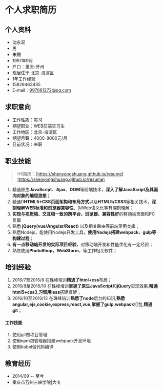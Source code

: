 #                            个人求职简历

## 个人资料
 - 沈永双
 - 男
 - 未婚
 - 1997年9月
 - 户口：重庆-开州
 - 现居住于:北京-海淀区
 - 1年工作经验
 - 15826463435
 - E-mail：997061272@qq.com

## 求职意向

- 工作性质：实习
- 期望职业：WEB前端实习生
- 工作地区：北京-海淀区
- 期望月薪：4000-8000元/月
- 目前状况：未职

## 职业技能

> H5简历：[https://shenyongshuang.github.io/resume](https://shenyongshuang.github.io/resume)

1. 精通原生**JavaScript**、**Ajax**、**DOM**等前端技术，**深入了解JavaScript及其面向对象的编程思想**；
1. 精通D**HTML5+CSS页面架构和布局方式**以及**HTML5/CSS3**等相关技术，**深刻理解WEB标准和浏览器兼容性**、对Web语义化等有深刻理解；
2. **实现与视觉稿、交互稿一致的跨平台、浏览器、兼容性好**的移动端页面和PC页面
1. 熟悉 **jQuery(vue/Angular/React)** 以及相关路由等前端常用类库；
1. 熟悉Nodejs，能使用Nodejs开发工具，**使用Nodejs搭建webpack、gulp等构建过程**；
1. **有一点移动端开发的实际项目经验**，对移动端开发和性能优化有一定经验；
1. 熟练使用**PhotoShop**，**WebStorm**，等工作相关软件；

## 培训经验

1. 2016/7至2016/8 在珠峰培训**精通了html+css**布局；
1. 2016/8至2016/10 在珠峰培训**掌握了原生JavaScript**和**jQuery**实现效果,**精通html5+css3**,**习惯用less**搭建框架；
1. 2016/10至2016/12 在珠峰培训**熟悉了node**后台的知识,**熟悉angular,ejs,cookie,express,react,vue**,**掌握了gulp,webpack**打包,**精通git**；

#### 工作技能

1. 使用git做项目管理
1. 使用npm包管理器搭建webpack开发环境
1. 使用babel做代码编译

## 教育经历
- 2014/09 -- 至今
- 重庆市万州三峡学院|大专
